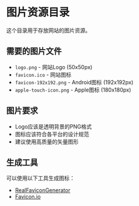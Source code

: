 # 图片资源目录

这个目录用于存放网站的图片资源。

## 需要的图片文件

- `logo.png` - 网站Logo (50x50px)
- `favicon.ico` - 网站图标
- `favicon-192x192.png` - Android图标 (192x192px)
- `apple-touch-icon.png` - Apple图标 (180x180px)

## 图片要求

- Logo应该是透明背景的PNG格式
- 图标应该符合各平台的设计规范
- 建议使用高质量的矢量图形

## 生成工具

可以使用以下工具生成图标：
- [RealFaviconGenerator](http://realfavicongenerator.net/)
- [Favicon.io](https://favicon.io/)
